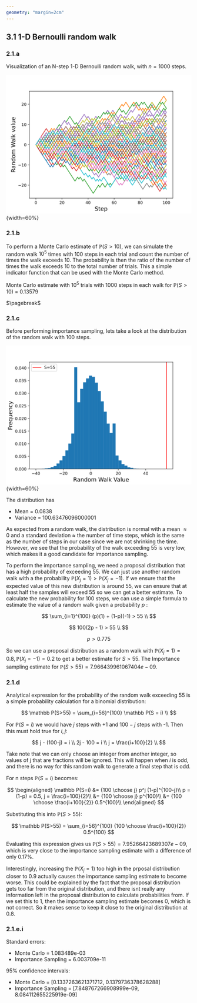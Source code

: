```yaml
---
geometry: "margin=2cm"
---
```


## 3.1 1-D Bernoulli random walk

### 2.1.a

Visualization of an N-step 1-D Bernoulli random walk, with $n=1000$ steps.

![1-D Bernoulli random walk vs n](figs/3.1.svg){width=60%}

### 2.1.b

To perform a Monte Carlo estimate of $\mathbb P(S>10)$, we can simulate the random walk $10^5$ times with 100 steps in each trial and count the number of times the walk exceeds 10. The probability is then the ratio of the number of times the walk exceeds 10 to the total number of trials. This a simple indicator function that can be used with the Monte Carlo method.

Monte Carlo estimate with $10^5$ trials with 1000 steps in each walk for $\mathbb P(S>10)$ = 0.13579

$\pagebreak$

### 2.1.c

Before performing importance sampling, lets take a look at the distribution of the random walk with 100 steps.

![1-D Bernoulli random walk distribution](figs/3.2.svg){width=60%}

The distribution has

- Mean = 0.0838
- Variance = 100.63476096000001

As expected from a random walk, the distribution is normal with a mean $\approx 0$ and a standard deviation $\approx$ the number of time steps, which is the same as the number of steps in our case since we are not shrinking the time. However, we see that the probability of the walk exceeding 55 is very low, which makes it a good candidate for importance sampling.

To perform the importance sampling, we need a proposal distribution that has a high probability of exceeding 55. We can just use another random walk with a the probability $\mathbb P(X_j = 1) > \mathbb P(X_j = -1)$. If we ensure that the expected value of this new distribution is around 55, we can ensure that at least half the samples will exceed 55 so we can get a better estimate. To calculate the new probability for 100 steps, we can use a simple formula to estimate the value of a random walk given a probability $p$ :

$$
\sum_{i=1}^{100} (p)(1) + (1-p)(-1) > 55 \\
$$

$$
100(2p - 1) > 55 \\
$$

$$
p > 0.775
$$

So we can use a proposal distribution as a random walk with $\mathbb P(X_j = 1) = 0.8, \mathbb P(X_j = -1) = 0.2$ to get a better estimate for $S>55$. The Importance sampling estimate for $\mathbb P(S>55) = 7.966439961067404e-09$.

### 2.1.d

Analytical expression for the probability of the random walk exceeding 55 is a simple probability calculation for a binomial distribution:

$$
\mathbb P(S>55) = \sum_{i=56}^{100} \mathbb P(S = i) \\
$$

For $\mathbb P(S=i)$ we would have $j$ steps with +1 and $100-j$ steps with -1. Then this must hold true for $i, j$:

$$
j - (100-j) = i \\
2j - 100 = i \\
j = \frac{i+100}{2} \\
$$

Take note that we can only choose an integer from another integer, so values of j that are fractions will be ignored. This will happen when $i$ is odd, and there is no way for this random walk to generate a final step that is odd.

For n steps $\mathbb P(S=i)$ becomes:

$$
\begin{aligned}
\mathbb P(S=i) &= {100 \choose j} p^j (1-p)^{100-j}\\
p = (1-p) = 0.5, j = \frac{i+100}{2}\\
&= {100 \choose j} p^{100}\\
&= {100 \choose \frac{i+100}{2}} 0.5^{100}\\
\end{aligned}
$$

Substituting this into $\mathbb P(S>55)$:

$$
\mathbb P(S>55) = \sum_{i=56}^{100} {100 \choose \frac{i+100}{2}} 0.5^{100}
$$

Evaluating this expression gives us $\mathbb P(S>55) = 7.95266423689307e-09$, which is very close to the importance sampling estimate with a difference of only 0.17%.

Interestingly, increasing the $\mathbb P(X_j = 1)$ too high in the prposal distribution closer to 0.9 actually causes the importance sampling estimate to become worse. This could be explained by the fact that the proposal distribution gets too far from the original distribution, and there isnt really any information left in the proposal distribution to calculate probabilities from. If we set this to 1, then the importance sampling estimate becomes 0, which is not correct. So it makes sense to keep it close to the original distribution at 0.8.

### 2.1.e.i

Standard errors:

- Monte Carlo = 1.083489e-03
- Importance Sampling = 6.003709e-11

95% confidence intervals:

- Monte Carlo = [0.1337263621371712, 0.1379736378628288]
- Importance Sampling = [7.848767266908999e-09, 8.084112655225919e-09]
